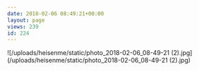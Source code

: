 ```yaml
---
date: 2018-02-06 08:49:21+00:00
layout: page
views: 239
id: 224
---
```




![/uploads/heisenme/static/photo_2018-02-06_08-49-21 (2).jpg](/uploads/heisenme/static/photo_2018-02-06_08-49-21 (2).jpg)
